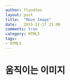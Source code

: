 ```yaml
---
author: floodtwo
layout: post
title:  "Move Image"
date:   2015-11-27 21:00
comments: true
category: HTML5
tags: 
- HTML5
---
```


# 움직이는 이미지 
